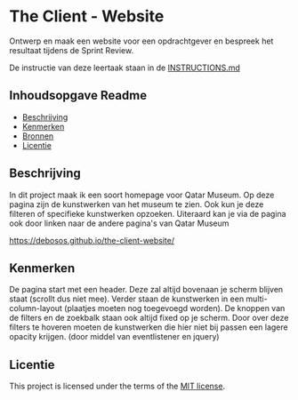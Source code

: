 # The Client - Website

Ontwerp en maak een website voor een opdrachtgever en bespreek het resultaat tijdens de Sprint Review.

De instructie van deze leertaak staan in de [INSTRUCTIONS.md](https://github.com/fdnd-task/the-client-website/blob/main/docs/INSTRUCTIONS.md)



## Inhoudsopgave Readme

  * [Beschrijving](#beschrijving)
  * [Kenmerken](#kenmerken)
  * [Bronnen](#bronnen)
  * [Licentie](#licentie)

## Beschrijving
In dit project maak ik een soort homepage voor Qatar Museum. Op deze pagina zijn de kunstwerken van het museum te zien. Ook kun je deze filteren of specifieke kunstwerken opzoeken. Uiteraard kan je via de pagina ook door linken naar de andere pagina's van Qatar Museum
<!-- Link naar de pagina (tot nu toe) 🌐-->
https://debosos.github.io/the-client-website/
## Kenmerken
<!-- Bij Kenmerken staat welke technieken zijn gebruikt en hoe. Wat is de HTML structuur? Wat zijn de belangrijkste dingen in CSS? Wat is er met Javascript gedaan en hoe? Misschien heb je een framwork of library gebruikt? -->
De pagina start met een header. Deze zal altijd bovenaan je scherm blijven staat (scrollt dus niet mee). Verder staan de kunstwerken in een multi-column-layout (plaatjes moeten nog toegevoegd worden).
De knoppen van de filters en de zoekbalk staan ook altijd fixed op je scherm. Door over deze filters te hoveren moeten de kunstwerken die hier niet bij passen een lagere opacity krijgen. (door middel van eventlistener en jquery)


## Licentie

This project is licensed under the terms of the [MIT license](./LICENSE).

